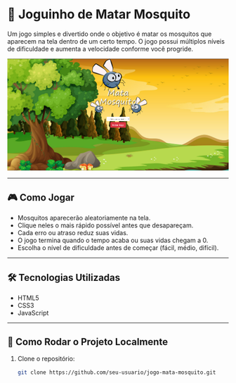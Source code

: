 # 🦟 Joguinho de Matar Mosquito

Um jogo simples e divertido onde o objetivo é matar os mosquitos que aparecem na tela dentro de um certo tempo. O jogo possui múltiplos níveis de dificuldade e aumenta a velocidade conforme você progride.

![Preview do Jogo](./src/assets/imagens/capa-readme.png)

---

## 🎮 Como Jogar

- Mosquitos aparecerão aleatoriamente na tela.
- Clique neles o mais rápido possível antes que desapareçam.
- Cada erro ou atraso reduz suas vidas.
- O jogo termina quando o tempo acaba ou suas vidas chegam a 0.
- Escolha o nível de dificuldade antes de começar (fácil, médio, difícil).

---

## 🛠️ Tecnologias Utilizadas

- HTML5
- CSS3
- JavaScript

---

## 🚀 Como Rodar o Projeto Localmente

1. Clone o repositório:
   ```bash
   git clone https://github.com/seu-usuario/jogo-mata-mosquito.git
